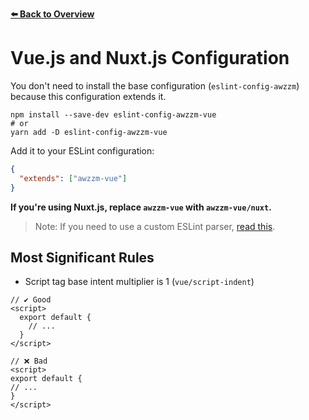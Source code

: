 [**⬅️ Back to Overview**](https://github.com/moritzruth/eslint-config-awzzm)

# Vue.js and Nuxt.js Configuration
You don't need to install the base configuration (`eslint-config-awzzm`)
because this configuration extends it.

```shell script
npm install --save-dev eslint-config-awzzm-vue
# or
yarn add -D eslint-config-awzzm-vue
```

Add it to your ESLint configuration:
```json
{
  "extends": ["awzzm-vue"]
}
```

**If you're using Nuxt.js, replace `awzzm-vue` with `awzzm-vue/nuxt`.**

> Note: If you need to use a custom ESLint parser, [read this](https://eslint.vuejs.org/user-guide/#how-to-use-a-custom-parser).

## Most Significant Rules
- Script tag base intent multiplier is 1 (`vue/script-indent`)
```vue
// ✔️ Good
<script>
  export default {
    // ...
  }
</script>

// ❌ Bad
<script>
export default {
// ...
}
</script>
```
